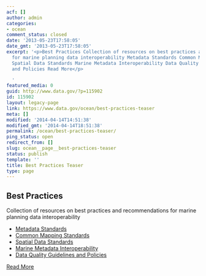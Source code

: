 ```yaml
---
acf: []
author: admin
categories:
- ocean
comment_status: closed
date: '2013-05-23T17:58:05'
date_gmt: '2013-05-23T17:58:05'
excerpt: '<p>Best Practices Collection of resources on best practices and recommendations
  for marine planning data interoperability Metadata Standards Common Mapping Standards
  Spatial Data Standards Marine Metadata Interoperability Data Quality Guidelines
  and Policies Read More</p>

  '
featured_media: 0
guid: http://www.data.gov/?p=115902
id: 115902
layout: legacy-page
link: https://www.data.gov/ocean/best-practices-teaser
meta: []
modified: '2014-04-14T14:51:38'
modified_gmt: '2014-04-14T18:51:38'
permalink: /ocean/best-practices-teaser/
ping_status: open
redirect_from: []
slug: ocean__page__best-practices-teaser
status: publish
template: ''
title: Best Practices Teaser
type: page
---
```


Best Practices
--------------

Collection of resources on best practices and recommendations for marine planning data interoperability

* [Metadata Standards](/ocean/best-practices#standards)
* [Common Mapping Standards](/ocean/best-practices#mapping)
* [Spatial Data Standards](/ocean/best-practices#spatial)
* [Marine Metadata Interoperability](/ocean/best-practices#interoperability)
* [Data Quality Guidelines and Policies](/ocean/best-practices#quality)

[Read More](/ocean/best-practices)
